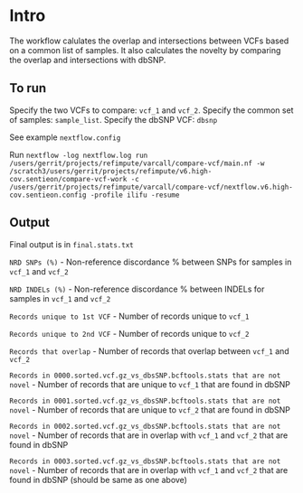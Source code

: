 # Intro

The workflow calulates the overlap and intersections between VCFs based on a common list of samples. It also calculates the novelty by comparing the overlap and intersections with dbSNP. 

## To run

Specify the two VCFs to compare: `vcf_1` and `vcf_2`. Specify the common set of samples: `sample_list`. Specify the dbSNP VCF: `dbsnp`

See example `nextflow.config` 


Run `nextflow -log nextflow.log run /users/gerrit/projects/refimpute/varcall/compare-vcf/main.nf -w /scratch3/users/gerrit/projects/refimpute/v6.high-cov.sentieon/compare-vcf-work -c /users/gerrit/projects/refimpute/varcall/compare-vcf/nextflow.v6.high-cov.sentieon.config -profile ilifu -resume
`

## Output

Final output is in `final.stats.txt`

`NRD SNPs (%)` - Non-reference discordance % between SNPs for samples in `vcf_1` and `vcf_2`

`NRD INDELs (%)` - Non-reference discordance % between INDELs for samples in `vcf_1` and `vcf_2`

`Records unique to 1st VCF` - Number of records unique to `vcf_1`

`Records unique to 2nd VCF` - Number of records unique to `vcf_2`

`Records that overlap` - Number of records that overlap between `vcf_1` and `vcf_2`

`Records in 0000.sorted.vcf.gz_vs_dbsSNP.bcftools.stats that are not novel` - Number of records that are unique to `vcf_1` that are found in dbSNP

`Records in 0001.sorted.vcf.gz_vs_dbsSNP.bcftools.stats that are not novel` - Number of records that are unique to `vcf_2` that are found in dbSNP

`Records in 0002.sorted.vcf.gz_vs_dbsSNP.bcftools.stats that are not novel` - Number of records that are in overlap with `vcf_1` and `vcf_2` that are found in dbSNP

`Records in 0003.sorted.vcf.gz_vs_dbsSNP.bcftools.stats that are not novel` - Number of records that are in overlap with `vcf_1` and `vcf_2` that are found in dbSNP (should be same as one above)
